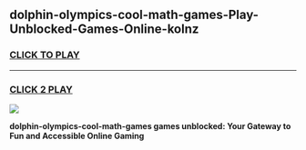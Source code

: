 
## dolphin-olympics-cool-math-games-Play-Unblocked-Games-Online-kolnz
<h3>
<a href="https://premium76.site?title=dolphin-olympics-cool-math-games&ref=24A">CLICK TO PLAY</a></h3>
<hr>

<h3>
<a href="https://premium76.site?title=dolphin-olympics-cool-math-games&ref=24A">CLICK 2 PLAY</a>
  
</h3>

<a href="https://premium76.site?title=dolphin-olympics-cool-math-games&ref=24A"><img src="https://clearcache.store/games.png"></a>


**dolphin-olympics-cool-math-games games unblocked: Your Gateway to Fun and Accessible Online Gaming**
